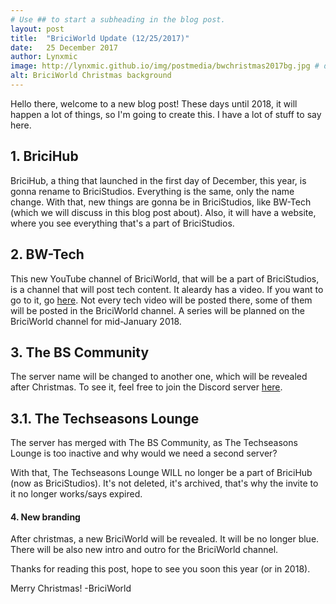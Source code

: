 ```yaml
---
# Use ## to start a subheading in the blog post.
layout: post
title:  "BriciWorld Update (12/25/2017)"
date:   25 December 2017
author: Lynxmic
image: http://lynxmic.github.io/img/postmedia/bwchristmas2017bg.jpg # default: https://lynxmic.github.io/img/placeholder.png
alt: BriciWorld Christmas background
---
```

Hello there, welcome to a new blog post! These days until 2018, it will happen a lot of things, so I'm going to create this. I have a lot of stuff to say here.

## 1. BriciHub
BriciHub, a thing that launched in the first day of December, this year, is gonna rename to BriciStudios. Everything is the same, only the name change. With that, new things are gonna be in BriciStudios, like BW-Tech (which we will discuss in this blog post about). Also, it will have a website, where you see everything that's a part of BriciStudios.

## 2. BW-Tech
This new YouTube channel of BriciWorld, that will be a part of BriciStudios, is a channel that will post tech content. It aleardy has a video. If you want to go to it, go [here][1]. Not every tech video will be posted there, some of them will be posted in the BriciWorld channel. A series will be planned on the BriciWorld channel for mid-January 2018.

## 3. The BS Community
The server name will be changed to another one, which will be revealed after Christmas. To see it, feel free to join the Discord server [here][2].

## 3.1. The Techseasons Lounge
The server has merged with The BS Community, as The Techseasons Lounge is too inactive and why would we need a second server?

With that,  The Techseasons Lounge WILL no longer be a part of BriciHub (now as BriciStudios).
It's not deleted, it's archived, that's why the invite to it no longer works/says expired.

#### 4. New branding
After christmas, a new BriciWorld will be revealed. It will be no longer blue. There will be also new intro and outro for the BriciWorld channel.

Thanks for reading this post, hope to see you soon this year (or in 2018). 

Merry Christmas!
-BriciWorld

[1]: https://www.youtube.com/channel/UCS2LDjMmFfgNqaPNVkkEOhA
[2]: https://discord.gg/y36uj4u
